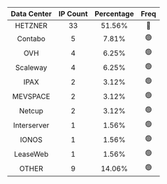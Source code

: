 | Data Center | IP Count | Percentage | Freq |
|:------------:|:--------:|:-----------:|:-----:|
| HETZNER | 33 | 51.56% | 🔴 |
| Contabo | 5 | 7.81% | 🟢 |
| OVH | 4 | 6.25% | 🟢 |
| Scaleway | 4 | 6.25% | 🟢 |
| IPAX | 2 | 3.12% | 🟢 |
| MEVSPACE | 2 | 3.12% | 🟢 |
| Netcup | 2 | 3.12% | 🟢 |
| Interserver | 1 | 1.56% | 🟢 |
| IONOS | 1 | 1.56% | 🟢 |
| LeaseWeb | 1 | 1.56% | 🟢 |
| OTHER | 9 | 14.06% | 🟢 |